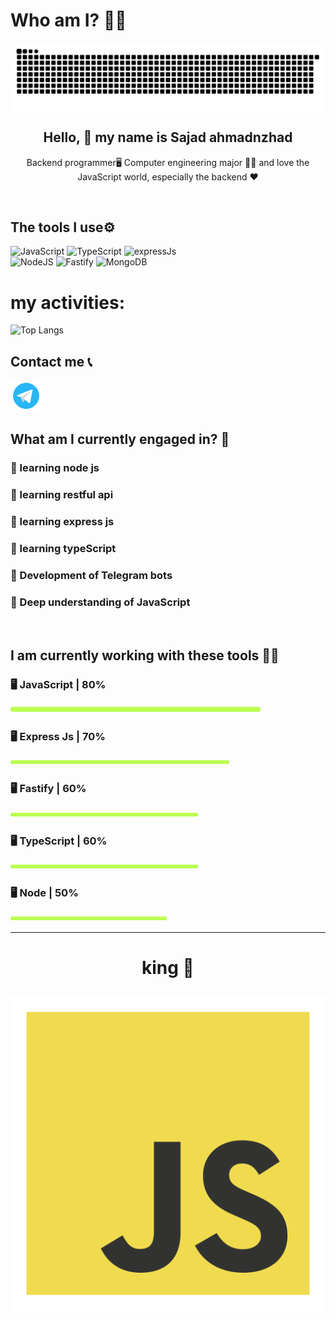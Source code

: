 # Who am I? 👨‍💻

<img align="center" src="https://raw.githubusercontent.com/imrrobat/imrrobat/d1b244e170d2b75fdda3efd499eaaf163f7a617c/images/github-contribution-grid-snake.svg" />

<h2 align="center">Hello, 👋 my name is Sajad ahmadnzhad</h2>
<p align="center">
   Backend programmer🖥 Computer engineering major  👨‍💻 and love the JavaScript world, especially the backend ❤️
</p>

<br />

<h2>The tools I use⚙️</h2>

![JavaScript](https://img.shields.io/badge/javascript-%23323330.svg?style=for-the-badge&logo=javascript&logoColor=%23F7DF1E) 
![TypeScript](https://img.shields.io/badge/typescript-%23007ACC.svg?style=for-the-badge&logo=typescript&logoColor=white)
![expressJs](https://img.shields.io/badge/express-%23323330.svg?style=for-the-badge&logo=express&logoColor=%23F7DF1E)  
![NodeJS](https://img.shields.io/badge/node.js-6DA55F?style=for-the-badge&logo=node.js&logoColor=white)
![Fastify](https://img.shields.io/badge/fastify-%23000000.svg?style=for-the-badge&logo=fastify&logoColor=white)
![MongoDB](https://img.shields.io/badge/MongoDB-%234ea94b.svg?style=for-the-badge&logo=mongodb&logoColor=white)
<br />

<h1>my activities:</h1>

![Top Langs](https://github-readme-stats.vercel.app/api/top-langs/?username=sajad-ahmadnzhad&langs_count=8)

<h2>Contact me 📞</h2>
<a href="https://t.me/sajad_salmankhn"><img width="50px" height="50px" src="https://github.com/sabzlearn-ir/sabzlearn-ir/blob/main/icons8-telegram-96.png?raw=true" alt="Telegram" /></a>

<br />

<h2>What am I currently engaged in? 🔧</h2>

 <h3>🌟 learning node js</h3>
 <h3>🌟 learning restful api</h3>
 <h3>🌟 learning express js</h3>
 <h3>🌟 learning typeScript</h3>
 <h3>🌟 Development of Telegram bots </h3>
 <h3>🌟 Deep understanding of JavaScript</h3>

<br />

<h2>I am currently working with these tools 👨‍💻</h2>

<h3>🖥 JavaScript | 80%</h3> <img width="400px" src="https://github.com/sabzlearn-ir/sabzlearn-ir/blob/main/bar.png?raw=true" />
<h3>🖥 Express Js | 70%</h3> <img width="350px" height="10px" src="https://github.com/sabzlearn-ir/sabzlearn-ir/blob/main/bar.png?raw=true" />
<h3>🖥 Fastify | 60%</h3> <img width="300px" height="10px" src="https://github.com/sabzlearn-ir/sabzlearn-ir/blob/main/bar.png?raw=true" />
<h3>🖥 TypeScript | 60%</h3> <img width="300px" height="10px" src="https://github.com/sabzlearn-ir/sabzlearn-ir/blob/main/bar.png?raw=true" />
<h3>🖥 Node | 50%</h3> <img width="250px" height="10px" src="https://github.com/sabzlearn-ir/sabzlearn-ir/blob/main/bar.png?raw=true" />


<hr />
<h1 align="center">king 👑
<p align="center">
<img src="https://github.com/sajad-ahmadnzhad/sajad-ahmadnzhad/blob/main/4373213_js_logo_logos_icon.png?raw=true" />
</p>
   
</h1>


